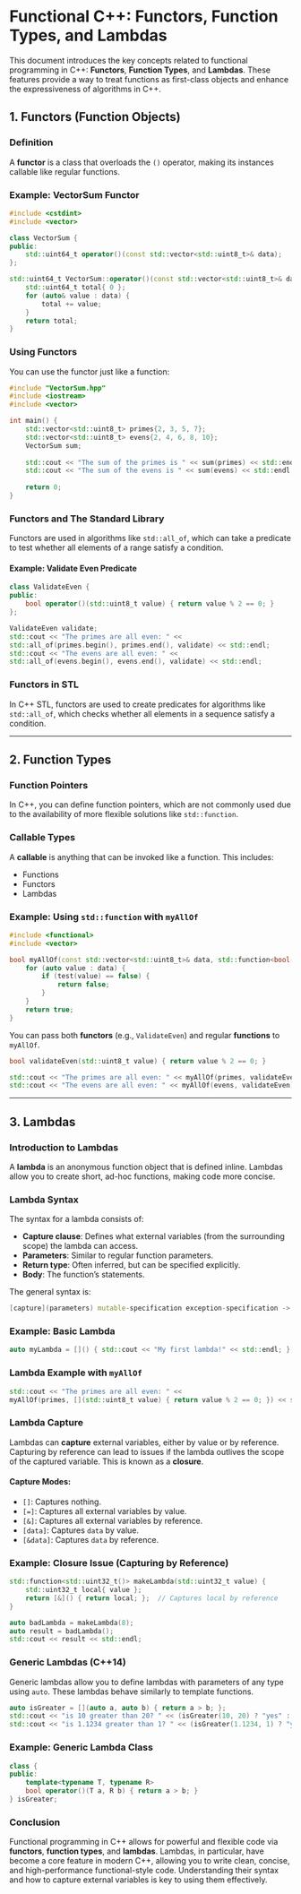# Functional C++: Functors, Function Types, and Lambdas

This document introduces the key concepts related to functional programming in C++: **Functors**, **Function Types**, and **Lambdas**. These features provide a way to treat functions as first-class objects and enhance the expressiveness of algorithms in C++.

## 1. Functors (Function Objects)

### Definition
A **functor** is a class that overloads the `()` operator, making its instances callable like regular functions.

### Example: VectorSum Functor

```cpp
#include <cstdint>
#include <vector>

class VectorSum {
public:
    std::uint64_t operator()(const std::vector<std::uint8_t>& data);
};

std::uint64_t VectorSum::operator()(const std::vector<std::uint8_t>& data) {
    std::uint64_t total{ 0 };
    for (auto& value : data) {
        total += value;
    }
    return total;
}
```

### Using Functors

You can use the functor just like a function:

```cpp
#include "VectorSum.hpp"
#include <iostream>
#include <vector>

int main() {
    std::vector<std::uint8_t> primes{2, 3, 5, 7};
    std::vector<std::uint8_t> evens{2, 4, 6, 8, 10};
    VectorSum sum;
    
    std::cout << "The sum of the primes is " << sum(primes) << std::endl;
    std::cout << "The sum of the evens is " << sum(evens) << std::endl;
    
    return 0;
}
```

### Functors and The Standard Library

Functors are used in algorithms like `std::all_of`, which can take a predicate to test whether all elements of a range satisfy a condition.

#### Example: Validate Even Predicate

```cpp
class ValidateEven {
public:
    bool operator()(std::uint8_t value) { return value % 2 == 0; }
};

ValidateEven validate;
std::cout << "The primes are all even: " <<
std::all_of(primes.begin(), primes.end(), validate) << std::endl;
std::cout << "The evens are all even: " <<
std::all_of(evens.begin(), evens.end(), validate) << std::endl;
```

### Functors in STL
In C++ STL, functors are used to create predicates for algorithms like `std::all_of`, which checks whether all elements in a sequence satisfy a condition.

---

## 2. Function Types

### Function Pointers
In C++, you can define function pointers, which are not commonly used due to the availability of more flexible solutions like `std::function`.

### Callable Types
A **callable** is anything that can be invoked like a function. This includes:
- Functions
- Functors
- Lambdas

### Example: Using `std::function` with `myAllOf`

```cpp
#include <functional>
#include <vector>

bool myAllOf(const std::vector<std::uint8_t>& data, std::function<bool(std::uint8_t)> test) {
    for (auto value : data) {
        if (test(value) == false) {
            return false;
        }
    }
    return true;
}
```

You can pass both **functors** (e.g., `ValidateEven`) and regular **functions** to `myAllOf`.

```cpp
bool validateEven(std::uint8_t value) { return value % 2 == 0; }

std::cout << "The primes are all even: " << myAllOf(primes, validateEven) << std::endl;
std::cout << "The evens are all even: " << myAllOf(evens, validateEven) << std::endl;
```

---

## 3. Lambdas

### Introduction to Lambdas
A **lambda** is an anonymous function object that is defined inline. Lambdas allow you to create short, ad-hoc functions, making code more concise.

### Lambda Syntax
The syntax for a lambda consists of:
- **Capture clause**: Defines what external variables (from the surrounding scope) the lambda can access.
- **Parameters**: Similar to regular function parameters.
- **Return type**: Often inferred, but can be specified explicitly.
- **Body**: The function’s statements.

The general syntax is:

```cpp
[capture](parameters) mutable-specification exception-specification -> return-type { body }
```

### Example: Basic Lambda

```cpp
auto myLambda = []() { std::cout << "My first lambda!" << std::endl; };
```

### Lambda Example with `myAllOf`

```cpp
std::cout << "The primes are all even: " <<
myAllOf(primes, [](std::uint8_t value) { return value % 2 == 0; }) << std::endl;
```

### Lambda Capture

Lambdas can **capture** external variables, either by value or by reference. Capturing by reference can lead to issues if the lambda outlives the scope of the captured variable. This is known as a **closure**.

#### Capture Modes:
- `[]`: Captures nothing.
- `[=]`: Captures all external variables by value.
- `[&]`: Captures all external variables by reference.
- `[data]`: Captures `data` by value.
- `[&data]`: Captures `data` by reference.

### Example: Closure Issue (Capturing by Reference)

```cpp
std::function<std::uint32_t()> makeLambda(std::uint32_t value) {
    std::uint32_t local{ value };
    return [&]() { return local; };  // Captures local by reference
}

auto badLambda = makeLambda(8);
auto result = badLambda();
std::cout << result << std::endl;
```

### Generic Lambdas (C++14)

Generic lambdas allow you to define lambdas with parameters of any type using `auto`. These lambdas behave similarly to template functions.

```cpp
auto isGreater = [](auto a, auto b) { return a > b; };
std::cout << "is 10 greater than 20? " << (isGreater(10, 20) ? "yes" : "no") << std::endl;
std::cout << "is 1.1234 greater than 1? " << (isGreater(1.1234, 1) ? "yes" : "no") << std::endl;
```

### Example: Generic Lambda Class

```cpp
class {
public:
    template<typename T, typename R>
    bool operator()(T a, R b) { return a > b; }
} isGreater;
```

### Conclusion

Functional programming in C++ allows for powerful and flexible code via **functors**, **function types**, and **lambdas**. Lambdas, in particular, have become a core feature in modern C++, allowing you to write clean, concise, and high-performance functional-style code. Understanding their syntax and how to capture external variables is key to using them effectively.
